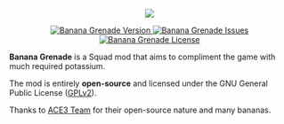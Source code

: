 <p align="center">
    <img src="https://github.com/jonpas/Squad-BananaGrenade/blob/master/Assets/BananaGrenade-Logo.jpg">
</p>
<p align="center">
    <a href="https://github.com/jonpas/Squad-BananaGrenade/releases/latest">
        <img src="https://img.shields.io/badge/Version-1.0.0-blue.svg" alt="Banana Grenade Version">
    </a>
    <a href="https://github.com/jonpas/Squad-BananaGrenade/issues">
        <img src="https://img.shields.io/github/issues-raw/jonpas/Squad-BananaGrenade.svg?label=Issues" alt="Banana Grenade Issues">
    </a>
    <a href="https://github.com/jonpas/Squad-BananaGrenade/blob/master/LICENSE">
        <img src="https://img.shields.io/badge/License-GPLv2-red.svg" alt="Banana Grenade License">
    </a>
</p>

**Banana Grenade** is a Squad mod that aims to compliment the game with much required potassium.

The mod is entirely **open-source** and licensed under the GNU General Public License ([GPLv2](https://github.com/jonpas/Squad-BananaGrenade/blob/master/LICENSE)).

Thanks to [ACE3 Team](http://ace3mod.com/team.html) for their open-source nature and many bananas.
